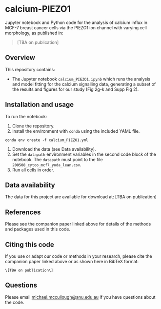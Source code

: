 # calcium-PIEZO1
Jupyter notebook and Python code for the analysis of calcium influx in MCF-7 breast cancer cells via the PIEZO1 ion channel with varying cell morphology, as published in:

> \[TBA on publication\]

## Overview
This repository contains:
* The Jupyter notebook `calcium_PIEZO1.ipynb` which runs the analysis and model fitting for the calcium signalling data, generating a subset of the results and  figures for our study (Fig 2g-k and Supp Fig 2).

## Installation and usage
To run the notebook:
1. Clone the repository.
1. Install the environment with `conda` using the included YAML file.
``` 
conda env create -f calcium_PIEZO1.yml
```
1. Download the data (see Data availability).
1. Set the `datapath` environment variables in the second code block of the notebook. The `datapath` must point to the file `200508_cytoo_mcf7_yoda_lean.csv`.
1. Run all cells in order.

## Data availability
The data for this project are available for download at: \[TBA on publication\]

## References
Please see the companion paper linked above for details of the methods and packages used in this code.

## Citing this code
If you use or adapt our code or methods in your research, please cite the companion paper linked above or as shown here in BibTeX format:
```
\[TBA on publication\]
```

## Questions
Please email michael.mccullough@anu.edu.au if you have questions about the code.
